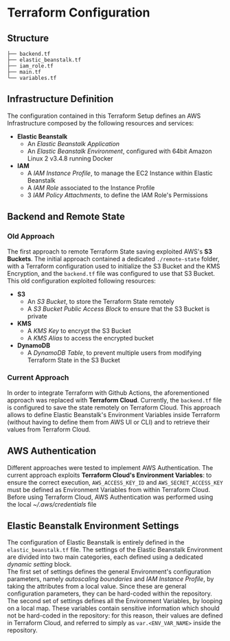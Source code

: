 # Terraform Configuration

## Structure
```
├── backend.tf
├── elastic_beanstalk.tf 
├── iam_role.tf 
├── main.tf 
└── variables.tf
```

## Infrastructure Definition
The configuration contained in this Terraform Setup defines an AWS Infrastructure composed by the following resources and services:
- **Elastic Beanstalk**
    - An *Elastic Beanstalk Application*
    - An *Elastic Beanstalk Environment*, configured with 64bit Amazon Linux 2 v3.4.8 running Docker
- **IAM**
    - A *IAM Instance Profile*, to manage the EC2 Instance within Elastic Beanstalk
    - A *IAM Role* associated to the Instance Profile
    - 3 *IAM Policy Attachments*, to define the IAM Role's Permissions

## Backend and Remote State
### Old Approach
The first approach to remote Terraform State saving exploited AWS's **S3 Buckets**. The initial approach contained a dedicated `./remote-state` folder, with a Terraform configuration used to initialize the S3 Bucket and the KMS Encryption, and the `backend.tf` file was configured to use that S3 Bucket. This old configuration exploited following resources:
- **S3**
    - An *S3 Bucket*, to store the Terraform State remotely
    - A *S3 Bucket Public Access Block* to ensure that the S3 Bucket is private
- **KMS**
    - A *KMS Key* to encrypt the S3 Bucket
    - A *KMS Alias* to access the encrypted bucket
- **DynamoDB**
    - A *DynamoDB Table*, to prevent multiple users from modifying Terraform State in the S3 Bucket

### Current Approach
In order to integrate Terraform with Github Actions, the aforementioned approach was replaced with **Terraform Cloud**. Currently, the `backend.tf` file is configured to save the state remotely on Terraform Cloud. This approach allows to define Elastic Beanstalk's Environment Variables inside Terraform (without having to define them from AWS UI or CLI) and to retrieve their values from Terraform Cloud.

## AWS Authentication
Different approaches were tested to implement AWS Authentication. The current approach exploits **Terraform Cloud's Environment Variables**: to ensure the correct execution, `AWS_ACCESS_KEY_ID` and `AWS_SECRET_ACCESS_KEY` must be defined as Environment Variables from within Terraform Cloud.
Before using Terraform Cloud, AWS Authentication was performed using the local *~/.aws/credentials* file

## Elastic Beanstalk Environment Settings
The configuration of Elastic Beanstalk is entirely defined in the `elastic_beanstalk.tf` file. The settings of the Elastic Beanstalk Environment are divided into two main categories, each defined using a dedicated *dynamic setting* block. <br> The first set of settings defines the general Environment's configuration parameters, namely *autoscaling boundaries* and *IAM Instance Profile*, by taking the attributes from a local value. Since these are general configuration parameters, they can be hard-coded within the repository. <br> The second set of settings defines all the Environment Variables, by looping on a local map. These variables contain sensitive information which should not be hard-coded in the repository: for this reason, their values are defined in Terraform Cloud, and referred to simply as `var.<ENV_VAR_NAME>` inside the repository.
